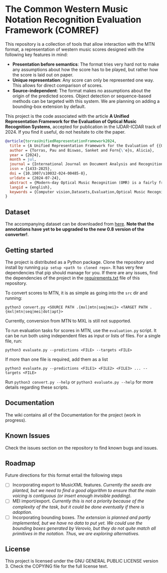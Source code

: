 # The Common Western Music Notation Recognition Evaluation Framework (COMREF)

This repository is a collection of tools that allow interaction with the MTN format, a representation of western music scores designed with the following key features in mind:

- **Presentation before semantics**: The format tries very hard not to make any assumptions about how the score has to be played, but rather how the score is laid out on paper.
- **Unique representation**: Any score can only be represented one way. This allows for direct comparison of scores.
- **Source-independent**: The format makes no assumptions about the origin of the predicted scores. Object detection or sequence-based methods can be targeted with this system. We are planning on adding a bounding-box extension by default.

This project is the code associated with the article **A Unified Representation Framework for the Evaluation of Optical Music Recognition Systems**, accepted for publication in the IJDAR-ICDAR track of 2024. If you find it useful, do not hesitate to cite the paper.

```bibtex
@article{torrasUnifiedRepresentationFramework2024,
  title = {A Unified Representation Framework for the Evaluation of {{Optical Music Recognition}} Systems},
  author = {Torras, Pau and Biswas, Sanket and Forn{\'e}s, Alicia},
  year = {2024},
  month = jul,
  journal = {International Journal on Document Analysis and Recognition (IJDAR)},
  issn = {1433-2825},
  doi = {10.1007/s10032-024-00485-8},
  urldate = {2024-07-24},
  abstract = {Modern-day Optical Music Recognition (OMR) is a fairly fragmented field. Most OMR approaches use datasets that are independent and incompatible between each other, making it difficult to both combine them and compare recognition systems built upon them. In this paper we identify the need of a common music representation language and propose the Music Tree Notation format, with the idea to construct a common endpoint for OMR research that allows coordination, reuse of technology and fair evaluation of community efforts. This format represents music as a set of primitives that group together into higher-abstraction nodes, a compromise between the expression of fully graph-based and sequential notation formats. We have also developed a specific set of OMR metrics and a typeset score dataset as a proof of concept of this idea.},
  langid = {english},
  keywords = {Computer vision,Datasets,Evaluation,Optical Music Recognition,Representation},
}
```

## Dataset

The accompanying dataset can be downloaded from [here](https://datasets.cvc.uab.cat/comref/comref.zip). **Note that the annotations have yet to be upgraded to the new 0.8 version of the converter!**.

## Getting started

The project is distributed as a Python package. Clone the repository and install by running `pip setup <path to cloned repo>`. It has very few dependencies that pip should manage for you. If there are any issues, find the dependencies of the project in the [requirements.txt](./requirements.txt) file of this repository.

To convert scores to MTN, it is as simple as going into the `src` dir and running:

```
python3 convert.py <SOURCE PATH .{mxl|mtn|seq|mei}> <TARGET PATH .{mxl|mtn|seq|mei|dot|apt}>
```

Currently, conversion from MTN to MXL is still not supported.

To run evaluation tasks for scores in MTN, use the `evaluation.py` script. It can be run both using independent files as input or lists of files. For a single file, run:

```
python3 evaluate.py --predictions <FILE> --targets <FILE>
```

If more than one file is required, add them as a list 

```
python3 evaluate.py --predictions <FILE1> <FILE2> <FILE3> ... --targets <FILE>
```

Run `python3 convert.py --help` or `python3 evaluate.py --help` for more details regarding these scripts.

## Documentation

The wiki contains all of the Documentation for the project (work in progress).

## Known Issues

Check the issues section on the repository to find known bugs and issues.

## Roadmap

Future directions for this format entail the following steps

- [ ] Incorporating export to MusicXML features. *Currently the seeds are planted, but we need to find a good algorithm to ensure that the main voicing is contiguous (or insert enough invisible padding).*
- [ ] MEI import/export. *Currently this is not a priority because of the complexity of the task, but it could be done eventually if there is adoption.*
- [ ] Incorporating bounding boxes. *The extension is planned and partly implemented, but we have no data to put yet. We could use the bounding boxes generated by Verovio, but they do not quite match all primitives in the notation. Thus, we are exploring alternatives.*

## License

This project is licensed under the GNU GENERAL PUBLIC LICENSE version 3. Check the COPYING file for the full license text.

